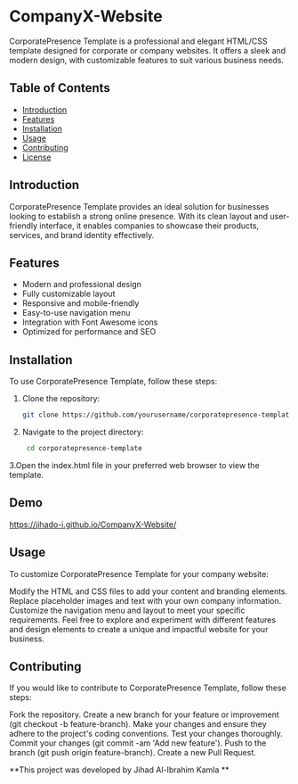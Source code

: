 # CompanyX-Website

CorporatePresence Template is a professional and elegant HTML/CSS template designed for corporate or company websites. It offers a sleek and modern design, with customizable features to suit various business needs.
 
## Table of Contents

 
- [Introduction](#introduction)
- [Features](#features)
- [Installation](#installation)
- [Usage](#usage)
- [Contributing](#contributing)
- [License](#license)

## Introduction

CorporatePresence Template provides an ideal solution for businesses looking to establish a strong online presence. With its clean layout and user-friendly interface, it enables companies to showcase their products, services, and brand identity effectively.

## Features

- Modern and professional design
- Fully customizable layout
- Responsive and mobile-friendly
- Easy-to-use navigation menu
- Integration with Font Awesome icons
- Optimized for performance and SEO

## Installation
To use CorporatePresence Template, follow these steps:

1. Clone the repository:
   ```bash
   git clone https://github.com/yourusername/corporatepresence-template.git
2. Navigate to the project directory:
   ```bash
    cd corporatepresence-template
   
3.Open the index.html file in your preferred web browser to view the template.


## Demo
https://jihado-i.github.io/CompanyX-Website/

## Usage
To customize CorporatePresence Template for your company website:

Modify the HTML and CSS files to add your content and branding elements.
Replace placeholder images and text with your own company information.
Customize the navigation menu and layout to meet your specific requirements.
Feel free to explore and experiment with different features and design elements to create a unique and impactful website for your business.

## Contributing
If you would like to contribute to CorporatePresence Template, follow these steps:

Fork the repository.
Create a new branch for your feature or improvement (git checkout -b feature-branch).
Make your changes and ensure they adhere to the project's coding conventions.
Test your changes thoroughly.
Commit your changes (git commit -am 'Add new feature').
Push to the branch (git push origin feature-branch).
Create a new Pull Request.


**This project was developed by Jihad Al-Ibrahim Kamla
**
